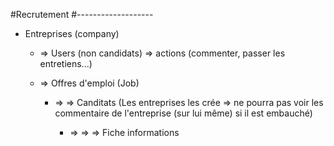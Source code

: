 #Recrutement
#-------------------

- Entreprises (company)

  - => Users (non candidats) => actions (commenter, passer les entretiens...)
  
  - => Offres d'emploi (Job)
  
    - => => Canditats (Les entreprises les crée => ne pourra pas voir les commentaire de l'entreprise (sur lui même) si il est embauché)
    
      - => => => Fiche informations
